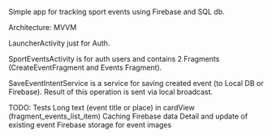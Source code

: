 Simple app for tracking sport events using Firebase and SQL db.

Architecture: MVVM

LauncherActivity just for Auth.

SportEventsActivity is for auth users and contains 2 Fragments (CreateEventFragment and Events Fragment).

SaveEventIntentService is a service for saving created event (to Local DB or Firebase). Result of this operation is sent via local broadcast.

TODO:
Tests
Long text (event title or place) in cardView (fragment_events_list_item)
Caching Firebase data
Detail and update of existing event
Firebase storage for event images